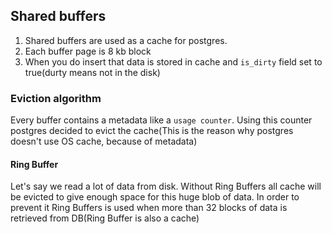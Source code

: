 ## Shared buffers
1. Shared buffers are used as a cache for postgres.
2. Each buffer page is 8 kb block
3. When you do insert that data is stored in cache and `is_dirty` field set to true(durty means not in the disk)

### Eviction algorithm
Every buffer contains a metadata like a `usage counter`. Using this counter
postgres decided to evict the cache(This is the reason why postgres doesn't use OS cache, because of metadata)
#### Ring Buffer 
Let's say we read a lot of data from disk. Without Ring Buffers all cache will be evicted
to give enough space for this huge blob of data. In order to prevent it Ring Buffers
is used when more than 32 blocks of data is retrieved from DB(Ring Buffer is also a cache)


